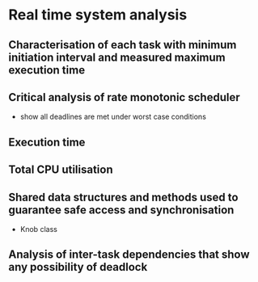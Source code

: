 # Real time system analysis 

## Characterisation of each task with minimum initiation interval and measured maximum execution time

## Critical analysis of rate monotonic scheduler
 - show all deadlines are met under worst case conditions
 
## Execution time

## Total CPU utilisation

## Shared data structures and methods used to guarantee safe access and synchronisation
- Knob class


## Analysis of inter-task dependencies that show any possibility of deadlock
